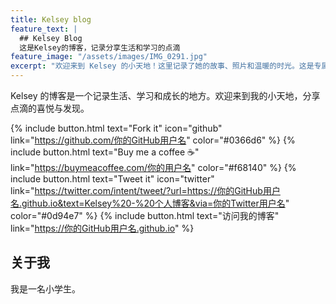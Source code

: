 ```yaml
---
title: Kelsey blog
feature_text: |
  ## Kelsey Blog
  这是Kelsey的博客，记录分享生活和学习的点滴
feature_image: "/assets/images/IMG_0291.jpg"
excerpt: "欢迎来到 Kelsey 的小天地！这里记录了她的故事、照片和温暖的时光。这是专属于 Kelsey 的美好角落。"
---
```


Kelsey 的博客是一个记录生活、学习和成长的地方。欢迎来到我的小天地，分享点滴的喜悦与发现。

{% include button.html text="Fork it" icon="github" link="https://github.com/你的GitHub用户名" color="#0366d6" %} {% include button.html text="Buy me a coffee ☕️" link="https://buymeacoffee.com/你的用户名" color="#f68140" %} {% include button.html text="Tweet it" icon="twitter" link="https://twitter.com/intent/tweet/?url=https://你的GitHub用户名.github.io&text=Kelsey%20-%20个人博客&via=你的Twitter用户名" color="#0d94e7" %} {% include button.html text="访问我的博客" link="https://你的GitHub用户名.github.io" %}

## 关于我
我是一名小学生。
